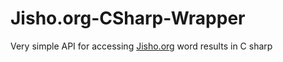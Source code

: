 # Jisho.org-CSharp-Wrapper

Very simple API for accessing [Jisho.org](https://Jisho.org) word results in C sharp
